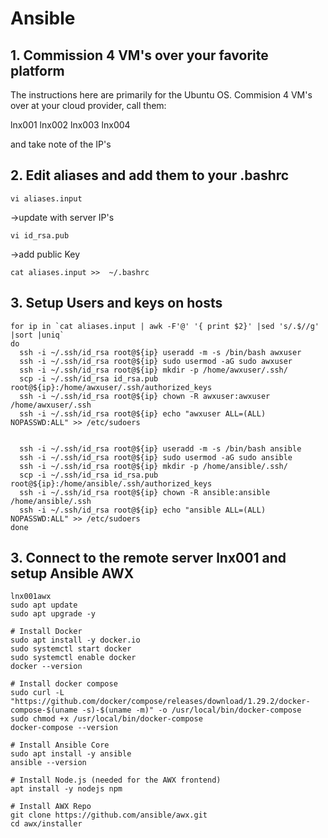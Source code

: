 # Ansible

## 1. Commission 4 VM's over your favorite platform
The instructions here are primarily for the Ubuntu OS.
Commision 4 VM's over at your cloud provider, call them:

lnx001
lnx002
lnx003
lnx004

and take note of the IP's
## 2. Edit aliases and add them to your .bashrc

`vi aliases.input`
 
->update with server IP's

`vi id_rsa.pub`
 
->add public Key

`cat aliases.input >>  ~/.bashrc`

## 3. Setup Users and keys on hosts
``` 
for ip in `cat aliases.input | awk -F'@' '{ print $2}' |sed 's/.$//g' |sort |uniq`
do   
  ssh -i ~/.ssh/id_rsa root@${ip} useradd -m -s /bin/bash awxuser
  ssh -i ~/.ssh/id_rsa root@${ip} sudo usermod -aG sudo awxuser
  ssh -i ~/.ssh/id_rsa root@${ip} mkdir -p /home/awxuser/.ssh/
  scp -i ~/.ssh/id_rsa id_rsa.pub root@${ip}:/home/awxuser/.ssh/authorized_keys
  ssh -i ~/.ssh/id_rsa root@${ip} chown -R awxuser:awxuser /home/awxuser/.ssh
  ssh -i ~/.ssh/id_rsa root@${ip} echo "awxuser ALL=(ALL) NOPASSWD:ALL" >> /etc/sudoers


  ssh -i ~/.ssh/id_rsa root@${ip} useradd -m -s /bin/bash ansible
  ssh -i ~/.ssh/id_rsa root@${ip} sudo usermod -aG sudo ansible
  ssh -i ~/.ssh/id_rsa root@${ip} mkdir -p /home/ansible/.ssh/
  scp -i ~/.ssh/id_rsa id_rsa.pub root@${ip}:/home/ansible/.ssh/authorized_keys
  ssh -i ~/.ssh/id_rsa root@${ip} chown -R ansible:ansible /home/ansible/.ssh
  ssh -i ~/.ssh/id_rsa root@${ip} echo "ansible ALL=(ALL) NOPASSWD:ALL" >> /etc/sudoers
done
```




## 3. Connect to the remote server lnx001 and setup Ansible AWX

```
lnx001awx
sudo apt update
sudo apt upgrade -y

# Install Docker
sudo apt install -y docker.io
sudo systemctl start docker
sudo systemctl enable docker
docker --version

# Install docker compose
sudo curl -L "https://github.com/docker/compose/releases/download/1.29.2/docker-compose-$(uname -s)-$(uname -m)" -o /usr/local/bin/docker-compose
sudo chmod +x /usr/local/bin/docker-compose
docker-compose --version

# Install Ansible Core
sudo apt install -y ansible
ansible --version

# Install Node.js (needed for the AWX frontend)
apt install -y nodejs npm

# Install AWX Repo
git clone https://github.com/ansible/awx.git
cd awx/installer




